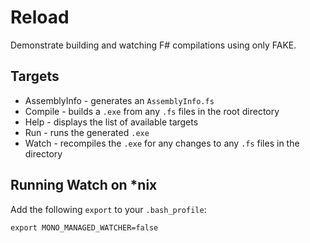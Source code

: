# Reload

Demonstrate building and watching F# compilations using only FAKE.

## Targets

* AssemblyInfo - generates an `AssemblyInfo.fs`
* Compile - builds a `.exe` from any `.fs` files in the root directory
* Help - displays the list of available targets
* Run - runs the generated `.exe`
* Watch - recompiles the `.exe` for any changes to any `.fs` files in the directory

## Running Watch on *nix

Add the following `export` to your `.bash_profile`:

```
export MONO_MANAGED_WATCHER=false
```

